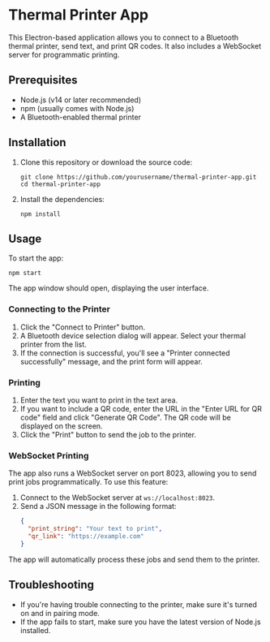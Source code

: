 # Thermal Printer App

This Electron-based application allows you to connect to a Bluetooth thermal printer, send text, and print QR codes. It also includes a WebSocket server for programmatic printing.

## Prerequisites

- Node.js (v14 or later recommended)
- npm (usually comes with Node.js)
- A Bluetooth-enabled thermal printer

## Installation

1. Clone this repository or download the source code:
   ```
   git clone https://github.com/yourusername/thermal-printer-app.git
   cd thermal-printer-app
   ```

2. Install the dependencies:
   ```
   npm install
   ```

## Usage

To start the app:

```
npm start
```

The app window should open, displaying the user interface.

### Connecting to the Printer

1. Click the "Connect to Printer" button.
2. A Bluetooth device selection dialog will appear. Select your thermal printer from the list.
3. If the connection is successful, you'll see a "Printer connected successfully" message, and the print form will appear.

### Printing

1. Enter the text you want to print in the text area.
2. If you want to include a QR code, enter the URL in the "Enter URL for QR code" field and click "Generate QR Code". The QR code will be displayed on the screen.
3. Click the "Print" button to send the job to the printer.

### WebSocket Printing

The app also runs a WebSocket server on port 8023, allowing you to send print jobs programmatically. To use this feature:

1. Connect to the WebSocket server at `ws://localhost:8023`.
2. Send a JSON message in the following format:
   ```json
   {
     "print_string": "Your text to print",
     "qr_link": "https://example.com"
   }
   ```

The app will automatically process these jobs and send them to the printer.

## Troubleshooting

- If you're having trouble connecting to the printer, make sure it's turned on and in pairing mode.
- If the app fails to start, make sure you have the latest version of Node.js installed.
